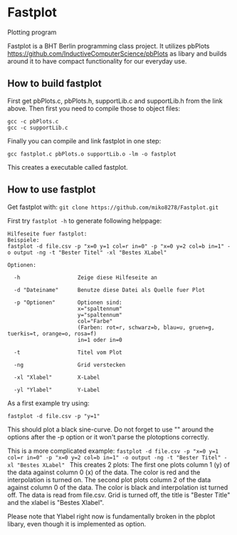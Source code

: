 # Fastplot
Plotting program

Fastplot is a BHT Berlin programming class project.
It utilizes pbPlots https://github.com/InductiveComputerScience/pbPlots as libary
and builds around it to have compact functionality for our everyday use.


## How to build fastplot
First get pbPlots.c, pbPlots.h, supportLib.c and supportLib.h from the link above.
Then first you need to compile those to object files:
```
gcc -c pbPlots.c
gcc -c supportLib.c
```
Finally you can compile and link fastplot in one step:

```gcc fastplot.c pbPlots.o supportLib.o -lm -o fastplot```

This creates a executable called fastplot.

## How to use fastplot
Get fastplot with:
```git clone https://github.com/miko8278/Fastplot.git ```

First try ```fastplot -h``` to generate following helppage:

```
Hilfeseite fuer fastplot:
Beispiele:
fastplot -d file.csv -p "x=0 y=1 col=r in=0" -p "x=0 y=2 col=b in=1" -o output -ng -t "Bester Titel" -xl "Bestes XLabel" 

Optionen: 

  -h                  Zeige diese Hilfeseite an                                                                            

  -d "Dateiname"      Benutze diese Datei als Quelle fuer Plot                                                             

  -p "Optionen"       Optionen sind:                                                                                       
                      x="spaltennum"                                                                                       
                      y="spaltennum"                                                                                       
                      col="Farbe"                                                                                          
                      (Farben: rot=r, schwarz=b, blau=u, gruen=g, tuerkis=t, orange=o, rosa=f)                             
                      in=1 oder in=0                                                                                       

  -t                  Titel vom Plot                                                                                       

  -ng                 Grid verstecken

  -xl "Xlabel"        X-Label

  -yl "Ylabel"        Y-Label  

```

As a first example try using:
```
fastplot -d file.csv -p "y=1"
```

This should plot a black sine-curve.
Do not forget to use "" around the options after the -p option or it won't parse the plotoptions correctly.

This is a more complicated example:
``` fastplot -d file.csv -p "x=0 y=1 col=r in=0" -p "x=0 y=2 col=b in=1" -o output -ng -t "Bester Titel" -xl "Bestes XLabel"  ```
This creates 2 plots: The first one plots column 1 (y) of the data against column 0 (x) of the data. The color is red and the interpolation is turned on.
The second plot plots column 2 of the data against column 0 of the data. The color is black and interpolation ist turned off.
The data is read from file.csv.
Grid is turned off, the title is "Bester Title" and the xlabel is "Bestes Xlabel".

Please note that Ylabel right now is fundamentally broken in the pbplot libary, even though it is implemented as option.
